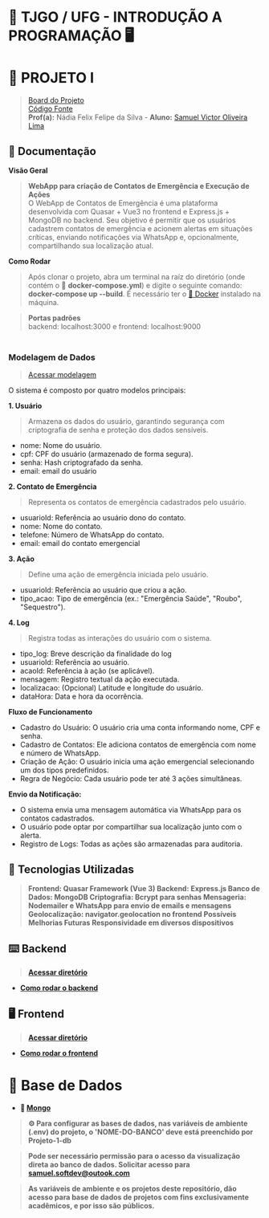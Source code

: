 # 🏦 TJGO / UFG - INTRODUÇÃO A PROGRAMAÇÃO 🖥️
# 🌱 PROJETO I
> [Board do Projeto](https://github.com/orgs/Residencia-em-Tecnologia-TJGO/projects/1/views/1)<br>
> [Código Fonte](https://github.com/Residencia-em-Tecnologia-TJGO/Introducao-Programacao/tree/projeto-01)<br>
> <strong>Prof(a):</strong> Nádia Felix Felipe da Silva - <strong>Aluno:</strong> [Samuel Victor Oliveira Lima](https://samuelvictorol.github.io/portfolio/)


## 📖 Documentação


<strong>Visão Geral</strong><br>
> <strong>WebApp para criação de Contatos de Emergência e Execução de Ações</strong><br>
> O WebApp de Contatos de Emergência é uma plataforma desenvolvida com Quasar + Vue3 no frontend e Express.js + MongoDB no backend. Seu objetivo é permitir que os usuários cadastrem contatos de emergência e acionem alertas em situações críticas, enviando notificações via WhatsApp e, opcionalmente, compartilhando sua localização atual.

<strong>Como Rodar</strong><br>
> Após clonar o projeto, abra um terminal na raíz do diretório (onde contém o 🐳 <strong>docker-compose.yml</strong>) e digite o seguinte comando: <strong>docker-compose up --build</strong>. É necessário ter o [🐳 Docker](https://www.docker.com/) instalado na máquina.

> <strong>Portas padrões</strong><br>
> backend: localhost:3000 e frontend: localhost:9000

### <br><strong>Modelagem de Dados</strong>

> [Acessar modelagem](https://github.com/Residencia-em-Tecnologia-TJGO/Introducao-Programacao/blob/projeto-01/modelagem-de-dados-Projeto-01.png)

O sistema é composto por quatro modelos principais:

<strong>1. Usuário</strong><br>
> Armazena os dados do usuário, garantindo segurança com criptografia de senha e proteção dos dados sensíveis.

- nome: Nome do usuário.
- cpf: CPF do usuário (armazenado de forma segura).
- senha: Hash criptografado da senha.
- email: email do usuário

<strong>2. Contato de Emergência</strong><br>
> Representa os contatos de emergência cadastrados pelo usuário.

- usuarioId: Referência ao usuário dono do contato.
- nome: Nome do contato.
- telefone: Número de WhatsApp do contato.
- email: email do contato emergencial

<strong>3. Ação</strong><br>
> Define uma ação de emergência iniciada pelo usuário.

- usuarioId: Referência ao usuário que criou a ação.
- tipo_acao: Tipo de emergência (ex.: "Emergência Saúde", "Roubo", "Sequestro").

<strong>4. Log</strong><br>
> Registra todas as interações do usuário com o sistema.

- tipo_log: Breve descrição da finalidade do log
- usuarioId: Referência ao usuário.
- acaoId: Referência à ação (se aplicável).
- mensagem: Registro textual da ação executada.
- localizacao:  (Opcional) Latitude e longitude do usuário.
- dataHora: Data e hora da ocorrência.


<strong>Fluxo de Funcionamento</strong><br>

- Cadastro do Usuário: O usuário cria uma conta informando nome, CPF e senha.<br>
- Cadastro de Contatos: Ele adiciona contatos de emergência com nome e número de WhatsApp.<br>
- Criação de Ação: O usuário inicia uma ação emergencial selecionando um dos tipos predefinidos.<br>
- Regra de Negócio: Cada usuário pode ter até 3 ações simultâneas.

<strong>Envio da Notificação:</strong><br>

- O sistema envia uma mensagem automática via WhatsApp para os contatos cadastrados.<br>
- O usuário pode optar por compartilhar sua localização junto com o alerta.<br>
- Registro de Logs: Todas as ações são armazenadas para auditoria.<br>

## <strong>🧱 Tecnologias Utilizadas<strong><br>
> Frontend: Quasar Framework (Vue 3)
> Backend: Express.js
> Banco de Dados: MongoDB
> Criptografia: Bcrypt para senhas
> Mensageria: Nodemailer e WhatsApp para envio de emails e mensagens
> Geolocalização: navigator.geolocation no frontend
> Possíveis Melhorias Futuras
> Responsividade em diversos dispositivos


## ⌨️ Backend

> [Acessar diretório](https://github.com/Residencia-em-Tecnologia-TJGO/Introducao-Programacao/tree/projeto-01/backend)
- [Como rodar o backend](https://github.com/Residencia-em-Tecnologia-TJGO/Introducao-Programacao/blob/projeto-01/backend/README.md)

## 🖥️ Frontend

> [Acessar diretório](https://github.com/Residencia-em-Tecnologia-TJGO/Introducao-Programacao/tree/projeto-01/frontend)
- [Como rodar o frontend](https://github.com/Residencia-em-Tecnologia-TJGO/Introducao-Programacao/blob/projeto-01/frontend/README.md)

# 🎲 Base de Dados

- 🍃 [Mongo](https://cloud.mongodb.com/v2/67aa609b61c70d27b71fcc76#/metrics/replicaSet/67aa6181f84ff70f87a7315d/explorer)

> ⚙️ Para <strong>configurar as bases de dados</strong>, nas variáveis de ambiente (.env) do projeto, o <strong>'NOME-DO-BANCO'</strong> deve está preenchido por <strong>Projeto-1-db</strong>

> Pode ser necessário <strong>permissão</strong> para o acesso da visualização direta ao banco de dados. Solicitar acesso para samuel.softdev@outook.com

> As <strong>variáveis de ambiente</strong> e os <strong>projetos</strong> deste repositório, dão acesso para <strong>base de dados</strong> de projetos com fins exclusivamente acadêmicos, e por isso são <strong>públicos</strong>.
